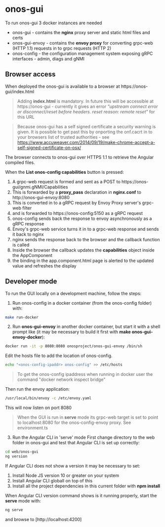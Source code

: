 # onos-gui

To run onos-gui 3 docker instances are needed
* onos-gui - contains the **nginx** proxy server and static html files and certs
* onos-gui-envoy - contains the **envoy proxy** for converting grpc-web (HTTP 1.1)
requests in to grpc requests (HTTP 2)
* onos-config - the configuration management system exposing gRPC interfaces -
admin, diags and gNMI

## Browser access
When deployed the onos-gui is available to a browser at 
https://onos-gui/index.html

> Adding **index.html** is mandatory. In future this will be accessible at
> https://onos-gui - currently it gives an error *"upstream connect error or
> disconnect/reset before headers. reset reason: remote reset"* for this URL

> Because onos-gui has a self signed certificate a security warning is given. It
> is possible to get past this by onporting the onf.cacrt in to your browsers list
> of trusted authorities - see https://www.accuweaver.com/2014/09/19/make-chrome-accept-a-self-signed-certificate-on-osx/

The browser connects to onos-gui over HTTPS 1.1 to retrieve the Angular compiled files.

When the **List onos-config capabilities** button is pressed:
1) A grpc-web request is formed and sent as a POST to https://onos-gui/gnmi.gNMI/Capabilities
1) This is forwarded by a **proxy_pass** declaration in **nginx.conf** to http://onos-gui-envoy:8080
1) This is converted in to a gRPC request by Envoy Proxy server's grpc-web filter
1) and is forwarded to https://onos-config:5150 as a gRPC request
1) onos-config sends back the response to envoy asynchronously as a gRPC response
1) Envoy's grpc-web service turns it in to a grpc-web response and sends it back to nginx
1) nginx sends the response back to the browser and the callback function is called
1) Inside the browser the callback updates the **capabilities** object inside the AppComponent
1) the binding in the app.component.html page is alerted to the updated value and refreshes the display

## Developer mode
To run the GUI locally on a development machine, follow the steps:
1) Run onos-config in a docker container (from the onos-config folder) with:
```bash
make run-docker
```

2) Run **onos-gui-envoy** in another docker container, but start it with a shell prompt
like (it may be necessary to build it first with **make onos-gui-envoy-docker**):
```bash
docker run -it -p 8080:8080 onosproject/onos-gui-envoy /bin/sh
```
Edit the hosts file to add the location of onos-config.
```bash
echo "<onos-config-ipaddr> onos-config" >> /etc/hosts
```
> To get the onos-config ipaddress when running in docker user the command
> "docker network inspect bridge"

Then run the envoy application:
```bash
/usr/local/bin/envoy -c /etc/envoy.yaml
```
This will now listen on port 8080
> When the GUI is run in **serve** mode its grpc-web target is set to point to
localhost:8080 for the onos-config-envoy proxy. See environment.ts

3) Run the Angular CLI in 'serve' mode
First change directory to the web folder in onos-gui and test that Angular CLI is
set up correctly:
```bash
cd web/onos-gui
ng version
```

If Angular CLI does not show a version it may be necessary to set:
1) Install Node JS version 10 or greater on your system
2) Install Angular CLI globall on top of this
3) Install all the project dependencies in this current folder with **npm install**

When Angular CLI version command shows is it running properly, start the **serve**
mode with:
```bash
ng serve
```
and browse to [http://localhost:4200]


